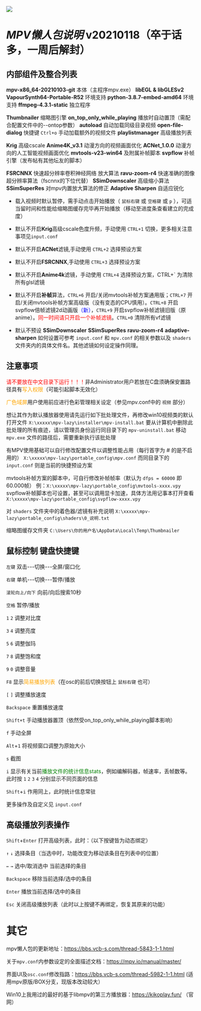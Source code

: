 ![](https://github.com/hooke007/MPV_lazy/blob/master/%E7%95%8C%E9%9D%A2%E5%AF%B9%E6%AF%94.jpg)

# _MPV懒人包说明_ v20210118（卒于话多，一周后解封）

## **内部组件及整合列表**
**mpv-x86_64-20210103-git** 本体（主程序mpv.exe）
**libEGL & libGLESv2**
**VapourSynth64-Portable-R52** 环境支持
**python-3.8.7-embed-amd64** 环境支持
**ffmpeg-4.3.1-static** 独立程序

**Thumbnailer** 缩略图引擎
**on_top_only_while_playing** 播放时自动置顶（需配合配置文件中的--ontop参数）
**autoload** 自动加载同级目录视频
**open-file-dialog** 快捷键 `Ctrl+o` 手动加载额外的视频文件
**playlistmanager** 高级播放列表

**Krig** 高级cscale
**Anime4K_v3.1** 动漫方向的视频画面优化
**ACNet_1.0.0** 动漫方向的人工智能视频画面优化
**mvtools-v23-win64** 及附属补帧脚本
**svpflow** 补帧引擎（发布帖有其他坛友的脚本）

**FSRCNNX** 快速超分辨率卷积神经网络 放大算法
**ravu-zoom-r4** 快速准确的图像超分辨率算法（fscnnx的下位代替）
**SSimDownscaler** 高级缩小算法
**SSimSuperRes** 对mpv内置放大算法的修正
**Adaptive Sharpen** 自适应锐化

* 载入视频时默认暂停，需手动点击开始播放（ `鼠标右键` 或 `空格键` 或 `p` ），可适当留时间和性能给缩略图缓存完毕再开始播放（移动至进度条查看建立的完成度）
* 默认不开启**Krig**高级cscale色度升频，手动使用 `CTRL+1` 切换，更多相关注意事项见`input.conf`
* 默认不开启**ACNet**滤镜,手动使用 `CTRL+2` 选择预设方案
* 默认不开启**FSRCNNX**,手动使用 `CTRL+3` 选择预设方案
* 默认不开启**Anime4k**滤镜，手动使用 `CTRL+4` 选择预设方案，CTRL+` 为清除所有glsl滤镜
* 默认不开启**补帧**算法，`CTRL+6` 开启/关闭mvtools补帧方案通用版；`CTRL+7` 开启/关闭mvtools补帧方案高级版（没有变态的CPU慎用）。`CTRL+8` 开启svpflow倍帧滤镜2d动画版<font color=blue>（新）</font>，`CTRL+9` 开启svpflow补帧滤镜旧版（原anime）。<font color=red>同一时间请只开启一个补帧滤镜</font>。`CTRL+0` 清除所有vf滤镜

* 默认不预设 **SSimDownscaler** **SSimSuperRes** **ravu-zoom-r4** **adaptive-sharpen** 如何设置可参考 `input.conf` 和 `mpv.conf` 的相关参数以及 `shaders` 文件夹内的具体文件名。其他滤镜如何设定操作同理。

## **注意事项**
<font color=red>请不要放在中文目录下运行！！！</font>非Administrator用户若放在C盘须确保安置路径具有<font color=orange>写入权限</font>（可能引起脚本无效化）

<font color=orange>广色域屏</font>用户使用前应进行色彩管理相关设定（参见mpv.conf中的 `视频` 部分）

想让其作为默认播放器使用请先运行如下批处理文件，再修改win10视频类的默认打开文件
`X:\xxxxx\mpv-lazy\installer\mpv-install.bat`
要从计算机中删除此批处理的所有痕迹，请以管理员身份运行同目录下的 `mpv-uninstall.bat`
移动 `mpv.exe` 文件的路径后，需要重新执行该批处理

有MPV使用基础可以自行修改配置文件以调整性能占用（每行首字为 # 的是不启用的）
`X:\xxxxx\mpv-lazy\portable_config\mpv.conf`
而同目录下的 `input.conf` 则是当前的快捷预设方案

mvtools补帧方案的脚本中，可自行修改补帧帧率（默认为 `dfps = 60000` 即60.000帧）
例：`X:\xxxxx\mpv-lazy\portable_config\mvtools-xxxx.vpy`
svpflow补帧脚本也可设置，甚至可以调用显卡加速，具体方法用记事本打开查看
`X:\xxxxx\mpv-lazy\portable_config\svpflow-xxxx.vpy`

对 `shaders` 文件夹中的着色器/滤镜有补充说明
`X:\xxxxx\mpv-lazy\portable_config\shaders\0_说明.txt`

缩略图缓存文件夹
`C:\Users\你的用户名\AppData\Local\Temp\Thumbnailer`

## **鼠标控制 键盘快捷键**
`左键` 双击---切换---全屏/窗口化

`右键` 单机---切换---暂停/播放

`滚轮向上/向下` 向前/向后搜索10秒

`空格` 暂停/播放

`1`  `2` 调整对比度

`3`  `4` 调整亮度

`5`  `6` 调整伽玛

`7`  `8` 调整饱和度

`9`  `0` 调整音量

`F8` 显示<font color=orange>简易播放列表</font>（在osc的前后切换按钮上 `鼠标右键` 也可）

`[`  `]` 调整播放速度

`Backspace` 重置播放速度

`Shift+t` 手动播放器置顶（依然受on_top_only_while_playing脚本影响）

`f` 手动全屏

`Alt`+`1` 将视频窗口调整为原始大小

`s` 截图

`i` 显示有关当前<font color=green>播放文件的统计信息stats</font>，例如编解码器，帧速率，丢帧数等。 此时按 `1` `2` `3` `4` 分别显示不同页面的信息

`Shift`+`i` 作用同上，此时统计信息常驻


更多操作及自定义见 `input.conf`

## **高级播放列表操作**
`Shift`+`Enter` 打开高级列表，此时：（以下按键皆为动态绑定）

`↑`  `↓` 选择条目（当选中时，功能改变为移动该条目在列表中的位置）

`←`  `→` 选中/取消选中 当前选择的条目

`Backspace` 移除当前选择/选中的条目

`Enter` 播放当前选择/选中的条目

`Esc` 关闭高级播放列表（此时以上按键不再绑定，恢复其原来的功能）

# 其它
mpv懒人包的更新地址：https://bbs.vcb-s.com/thread-5843-1-1.html

关于`mpv.conf`内参数设定的全面描述文档：https://mpv.io/manual/master/

界面UI及`osc.conf`修改指路：https://bbs.vcb-s.com/thread-5982-1-1.html (适用mpv原版/BOX分支，现版本改动较大）

Win10上我用过的最好的基于libmpv的第三方播放器：https://kikoplay.fun/ （官网）
